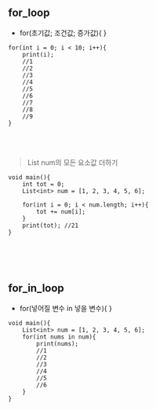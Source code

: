 ## for_loop
- for(초기값; 조건값; 증가값){ }
```
for(int i = 0; i < 10; i++){
    print(i);
    //1
    //2
    //3
    //4
    //5
    //6
    //7
    //8
    //9
}
```
<br><br>

> List num의 모든 요소값 더하기 <br>
```
void main(){
    int tot = 0;
    List<int> num = [1, 2, 3, 4, 5, 6];
    
    for(int i = 0; i < num.length; i++){
        tot += num[i];
    }
    print(tot); //21
}
```
<br><br><br>

## for_in_loop
- for(넣어질 변수 in 넣을 변수){ }
```
void main(){
    List<int> num = [1, 2, 3, 4, 5, 6];
    for(int nums in num){
        print(nums);
        //1
        //2
        //3
        //4
        //5
        //6
    }
}
```